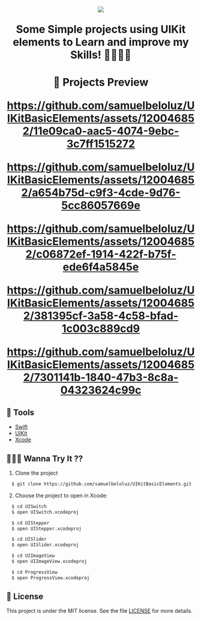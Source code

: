 <h1 align="center">
    <img src="https://ik.imagekit.io/SamuelBelo/4f99cbb7e333e054f73c5d5132bcb363-sticker.png?updatedAt=1694908266526"/>
<p>Some Simple projects using UIKit elements to Learn and improve my Skills! 🧑🏻‍💻📕</p>
</h1>

<h1 align="center">
    📱 Projects Preview 

https://github.com/samuelbeloluz/UIKitBasicElements/assets/120046852/11e09ca0-aac5-4074-9ebc-3c7ff1515272


https://github.com/samuelbeloluz/UIKitBasicElements/assets/120046852/a654b75d-c9f3-4cde-9d76-5cc86057669e


https://github.com/samuelbeloluz/UIKitBasicElements/assets/120046852/c06872ef-1914-422f-b75f-ede6f4a5845e



https://github.com/samuelbeloluz/UIKitBasicElements/assets/120046852/381395cf-3a58-4c58-bfad-1c003c889cd9



https://github.com/samuelbeloluz/UIKitBasicElements/assets/120046852/7301141b-1840-47b3-8c8a-04323624c99c




</h1>

## 🔨 Tools

- [Swift](https://www.swift.org/documentation/)
- [UIKit](https://developer.apple.com/documentation/uikit)
- [Xcode](https://developer.apple.com/documentation/xcode)

## 🧑🏻‍💻 Wanna Try It ??

01. Clone the project
```bash
  $ git clone https://github.com/samuelbeloluz/UIKitBasicElements.git
````
02. Choose the project to open in Xcode:
```bash
  $ cd UISwitch
  $ open UISwitch.xcodeproj
````
```bash
  $ cd UIStepper
  $ open UIStepper.xcodeproj
````
```bash
  $ cd UISlider
  $ open UISlider.xcodeproj
````
```bash
  $ cd UIImageView
  $ open UIImageView.xcodeproj
````
```bash
  $ cd ProgressView
  $ open ProgressView.xcodeproj
````

## 📝 License

This project is under the MIT license. See the file [LICENSE](https://opensource.org/license/mit/) for more details.
